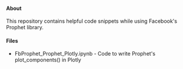 #### About 
This repository contains helpful code snippets while using Facebook's Prophet library. 

#### Files 
- FbProphet_Prophet_Plotly.ipynb - Code to write Prophet's plot_components() in Plotly
